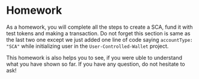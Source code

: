 # Homework

As a homework, you will complete all the steps to create a SCA, fund it with test tokens and making a transaction. Do not forget this section is same as the last two one except we just added one line of code saying `accountType: "SCA"` while initializing user in the `User-Controlled-Wallet` project.

This homework is also helps you to see, if you were uble to understand what you have shown so far. If you have any question, do not hesitate to ask!
